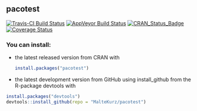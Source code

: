 ## pacotest
[![Travis-CI Build Status](https://travis-ci.org/MalteKurz/pacotest.svg?branch=master)](https://travis-ci.org/MalteKurz/pacotest) [![AppVeyor Build Status](https://ci.appveyor.com/api/projects/status/github/MalteKurz/pacotest?branch=master&svg=true)](https://ci.appveyor.com/project/MalteKurz/pacotest) [![CRAN\_Status\_Badge](http://www.r-pkg.org/badges/version/pacotest)](http://cran.r-project.org/package=pacotest) [![Coverage Status](https://img.shields.io/codecov/c/github/MalteKurz/pacotest/master.svg)](https://codecov.io/github/MalteKurz/pacotest?branch=master)

### You can install:
-   the latest released version from CRAN with

    ``` r
    install.packages("pacotest")
    ```

-   the latest development version from GitHub using install_github from the R-package devtools with
``` r
install.packages("devtools")
devtools::install_github(repo = "MalteKurz/pacotest")
```
